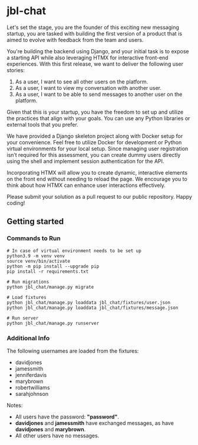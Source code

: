 # jbl-chat

Let's set the stage, you are the founder of this exciting new messaging startup, you are tasked with building the first version of a product that is aimed to evolve with feedback from the team and users.

You're building the backend using Django, and your initial task is to expose a starting API while also leveraging HTMX for interactive front-end experiences. With this first release, we want to deliver the following user stories:

1. As a user, I want to see all other users on the platform.
2. As a user, I want to view my conversation with another user.
3. As a user, I want to be able to send messages to another user on the platform.

Given that this is your startup, you have the freedom to set up and utilize the practices that align with your goals. You can use any Python libraries or external tools that you prefer.

We have provided a Django skeleton project along with Docker setup for your convenience. Feel free to utilize Docker for development or Python virtual environments for your local setup. Since managing user registration isn’t required for this assessment, you can create dummy users directly using the shell and implement session authentication for the API.

Incorporating HTMX will allow you to create dynamic, interactive elements on the front end without needing to reload the page. We encourage you to think about how HTMX can enhance user interactions effectively.

Please submit your solution as a pull request to our public repository. Happy coding!

## Getting started

### Commands to Run
```
# In case of virtual environment needs to be set up
python3.9 -m venv venv
source venv/bin/activate
python -m pip install --upgrade pip
pip install -r requirements.txt

# Run migrations
python jbl_chat/manage.py migrate

# Load fixtures
python jbl_chat/manage.py loaddata jbl_chat/fixtures/user.json
python jbl_chat/manage.py loaddata jbl_chat/fixtures/message.json

# Run server
python jbl_chat/manage.py runserver
```

### Additional Info
The following usernames are loaded from the fixtures:
- davidjones
- jamessmith
- jenniferdavis
- marybrown
- robertwilliams
- sarahjohnson

Notes:
- All users have the password: **"password"**.
- **davidjones** and **jamessmith** have exchanged messages, as have **davidjones** and **marybrown**.
- All other users have no messages.
